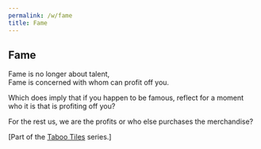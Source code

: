 ```yaml
---
permalink: /w/fame
title: Fame
---
```


## Fame

Fame is no longer about talent,<br>
Fame is concerned with whom can profit off you.

Which does imply that if you happen to be famous, reflect for a moment who it is that is profiting off you?

For the rest us, we are the profits or who else purchases the merchandise?

\[Part of the [Taboo Tiles](https://upo.sh/tt) series.\]
